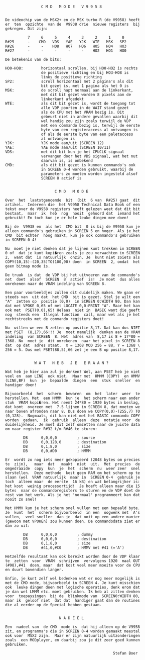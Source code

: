                           C M D   M O D E   V 9 9 5 8 
                                                       
          
          De videochip van de MSX2+ en de MSX turbo R (de V9958) heeft 
          er  ten  opzichte  van de  V9938 drie  nieuwe registers  bij 
          gekregen. Dit zijn:
          
                    7     6     5     4     3     2     1     0
          R#25      -    CMD   VDS   YAE   YJK   WTE   MSK   SP2
          R#26      -     -    HO8   HO7   HO6   HO5   HO4   HO3
          R#27      -     -     -     -     -    HO2   HO1   HO0
          
          De betekenis van de bits:
          
          HO0-HO8:        horizontaal scrollen, bij HO0-HO2 is rechts
                          de positieve richting en bij HO3-HO8 is
                          links de positieve richting
          SP2:            scroll horizontaal met 2 pagina's als dit
                          bit gezet is, met 1 pagina als het 0 is
          MSK:            de scroll hapt normaal aan de linkerkant,
                          met dit bit gezet worden 8 pixels aan de
                          linkerkant afgedekt
          WTE:            als dit bit gezet is, wordt de toegang tot
                          alle VDP poorten in de WAIT stand gezet
                          als de CPU met het VRAM bezig is. Dit
                          gebeurt niet in andere gevallen waarbij dit
                          wel handig zou zijn zoals terwijl de VDP
                          met een commando bezig is, terwijl de eerste
                          byte van een registeraccess al ontvangen is
                          of als de eerste byte van een paletaccess
                          al ontvangen is
          YJK:            YJK mode aan/uit (SCREEN 12)
          YAE:            YAE mode aan/uit (SCREEN 10/11)
          VDS:            met dit bit kun je het CPUCLK signaal
                          vervangen door het VDS signaal, wat het nut
                          daarvan is, is onbekend
          CMD:            als dit bit gezet is kunnen commando's ook
                          in SCREEN 0-4 worden gebruikt, waarbij de
                          parameters zo moeten worden ingesteld alsof
                          SCREEN 8 actief is
          
          
                                C M D   M O D E 
          
          Over  het  laatstgenoemde  bit  (bit  6 van  R#25) gaat  dit 
          artikel.  Iedereen die  het V9958 Technical Data Book of een 
          tekst over de V9958 registers heeft gelezen weet dat dit bit 
          bestaat,  maar  ik  heb  nog  nooit  gehoord dat  iemand het 
          gebruikt! En toch kun je er hele leuke dingen mee doen!
          
          Bij de  V9938 en  als het  CMD bit  0 is bij de V9958 kun je 
          alleen commando's gebruiken in SCREEN 5 en hoger. Als je het 
          CMD  bit echter  hoog maakt, kun je ook commando's gebruiken 
          in SCREEN 0-4!
          
          Nu  moet je niet denken dat je lijnen kunt trekken in SCREEN 
          0 of  dat je kunt kopi�ren zoals je zou verwachten in SCREEN 
          2,  want dat  is natuurlijk  onzin. Je  kunt niet zoiets als 
          COPY(10,15)-(20,35)TO(100,90) doen  in SCREEN  2, omdat  het 
          geen bitmap mode is.
          
          De truuk  is dat  de VDP bij het uitvoeren van de commando's 
          net  doet  alsof  SCREEN  8  actief  is!  Je moet  dus alles 
          omrekenen naar de VRAM indeling van SCREEN 8.
          
          Een paar voorbeeldjes zullen dit duidelijk maken. We gaan er 
          steeds van  uit dat  het CMD  bit is gezet. Stel je wilt een 
          "A"  zetten op  positie (0,0)  in SCREEN 0:WIDTH 80. Dan kan 
          dat met VPOKE 0,65 of met LOCATE 0,0:PRINT "A". Maar het kan 
          ook met  PSET(0,0),65! Helaas  niet in  BASIC want die geeft 
          nog  steeds een  Illegal function  call, maar wel als je het 
          rechtstreeks met de commando registers doet!
          
          Nu  willen we een B zetten op positie 8,17. Dat kan dus NIET 
          met PSET  (8,17),66!!! Je  moet namelijk  denken aan de VRAM 
          indeling  van SCREEN  8. Het  adres van  8,17 is 8 + 17*80 = 
          1368. Nu  moet je  dit omrekenen  naar het pixel in SCREEN 8 
          dat  op dat  adres staat.  X = 1368 MOD 256 = 88, Y = 1368 \ 
          256 = 5. Dus met PSET(88,5),66 zet je een B op positie 8,17.
          
          
                       W A T   H E B   J E   E R A A N ? 
          
          Wat heb je hier aan zul je denken? Wel, aan PSET heb je niet 
          veel en  aan LINE  ook niet.  Maar met  HMMM (COPY)  en HMMV 
          (LINE,BF)  kun  je  bepaalde  dingen  een  stuk  sneller  en 
          handiger doen!
          
          Bijvoorbeeld  het  scherm  bewaren  om  het  later  weer  te 
          herstellen. Met  een HMMM  kun je  het scherm naar een ander 
          stuk  VRAM kopi�ren. Het neemt 24*80 = 1920 bytes in beslag, 
          dat komt  overeen met  7.5 lijnen in SCREEN 8, dat moeten we 
          naar boven afronden naar 8. Dus doen we COPY(0,0)-(255,7) TO 
          (0,128).  Nogmaals, dit kan niet met het BASIC commando COPY 
          worden  gedaan,  ik  gebruik  alleen  deze  notatie voor  de 
          duidelijkheid. Je moet dit zelf omzetten naar de juiste data 
          om naar register R#32 t/m R#46 te sturen:
          
                  DB      0,0,0,0         ; source
                  DB      0,0,128,0       ; destination
                  DB      0,1,8,0         ; size
                  DB      0,0,#D0         ; HMMM
          
          Er  wordt zo nog iets meer gekopieerd (2048 bytes om precies 
          te  zijn),   maar  dat   maakt  niet  uit.  Met  precies  de 
          omgedraaide  copy  kun  je  het  scherm  nu  weer zeer  snel 
          herstellen.  Deze methode  kost geen RAM om het scherm op te 
          slaan (wel  VRAM natuurlijk  maar in  SCREEN 0-4  gebruik je 
          toch  alleen maar  de eerste  16 kB) en wat belangrijker is: 
          het kost  weinig processortijd!  Je hoeft alleen maar die 15 
          bytes  naar de commandoregisters te sturen en de VDP doet de 
          rest van het werk. Als je het 'normaal' programmeert kan dat 
          nooit zo snel!
          
          Met HMMV kun je het scherm snel vullen met een bepaald byte. 
          Je  kunt  het  scherm bijvoorbeeld  in een  oogwenk met  A's 
          vullen,  veel sneller  dan je  dat ooit op een andere manier 
          (gewoon met VPOKEn) zou kunnen doen. De commandodata ziet er 
          dan zo uit:
          
                  DB      0,0,0,0         ; dummy
                  DB      0,0,0,0         ; destination
                  DB      0,1,8,0         ; size
                  DB      #41,0,#C0       ; HMMV met #41 (='A')
          
          Hetzelfde resultaat kan ook bereikt worden door de VDP klaar 
          te  zetten  voor  VRAM  schrijven  vervolgens 1920  maal OUT 
          (#98),#41  doen, maar  dat kost veel meer moeite voor de CPU 
          en duurt bovendien langer.
          
          Enfin, je kunt zelf wel bedenken wat er nog meer mogelijk is 
          met de CMD mode, bijvoorbeeld in SCREEN 4. Je kunt misschien 
          ook  leuke dingen doen met logische operaties, denk erom dat 
          je dan wel LMMM etc. moet gebruiken. Ik heb al zitten denken 
          voor  toepassingen  bij de  blinkmode van  SCREEN0:WIDTH 80, 
          maar ik  geloof niet  dat dat  handiger gaat dan de routines 
          die al eerder op de Special hebben gestaan.
          
          
                                  N A D E E L 
          
          Een  nadeel van  de CMD  mode is  dat hij alleen op de V9958 
          zit, en programma's die in SCREEN 0-4 worden gemaakt meestal 
          ook voor  MSX2 zijn.  Maar er zijn natuurlijk uitzonderingen 
          zoals  een MODplayer, en daarbij zou je dit zeer goed kunnen 
          gebruiken.
          
                                                          Stefan Boer
